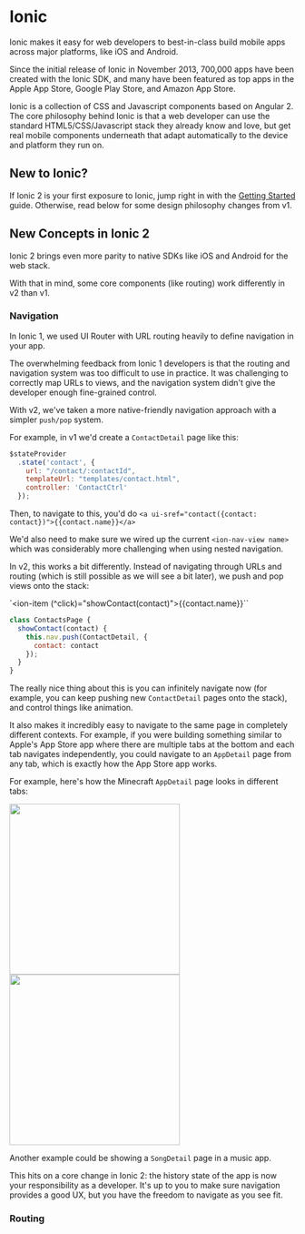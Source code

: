 # Ionic

Ionic makes it easy for web developers to best-in-class build mobile apps across major platforms, like iOS
and Android.

Since the initial release of Ionic in November 2013, 700,000 apps have been created with the Ionic SDK,
and many have been featured as top apps in the Apple App Store, Google Play Store, and Amazon App Store.

Ionic is a collection of CSS and Javascript components based on Angular 2. The core philosophy behind
Ionic is that a web developer can use the standard HTML5/CSS/Javascript stack they already know and love,
but get real mobile components underneath that adapt automatically to the device and platform they
run on.

## New to Ionic?

If Ionic 2 is your first exposure to Ionic, jump right in with the [Getting Started]() guide. Otherwise,
read below for some design philosophy changes from v1.

## New Concepts in Ionic 2

Ionic 2 brings even more parity to native SDKs like iOS and Android for the web stack.

With that in mind, some core components (like routing) work differently in v2 than v1.

### Navigation

In Ionic 1, we used UI Router with URL routing heavily to define navigation in your app.

The overwhelming feedback from Ionic 1 developers is that the routing and navigation
system was too difficult to use in practice. It was challenging to correctly map
URLs to views, and the navigation system didn't give the developer enough fine-grained control.

With v2, we've taken a more native-friendly navigation approach with a simpler `push/pop` system.

For example, in v1 we'd create a `ContactDetail` page like this:

```javascript
$stateProvider
  .state('contact', {
    url: "/contact/:contactId",
    templateUrl: "templates/contact.html",
    controller: 'ContactCtrl'
  });
```

Then, to navigate to this, you'd do `<a ui-sref="contact({contact: contact})">{{contact.name}}</a>`

We'd also need to make sure we wired up the current `<ion-nav-view name>` which was considerably more
challenging when using nested navigation.

In v2, this works a bit differently. Instead of navigating through URLs and routing (which is still
  possible as we will see a bit later), we push and pop views onto the stack:

`<ion-item (^click)="showContact(contact)">{{contact.name}}</ion-item>``

```javascript
class ContactsPage {
  showContact(contact) {
    this.nav.push(ContactDetail, {
      contact: contact
    });
  }
}
```

The really nice thing about this is you can infinitely navigate now (for example,
  you can keep pushing new `ContactDetail` pages onto the stack), and
control things like animation.

It also makes it incredibly easy to navigate to the same page in completely different
contexts. For example, if you were building something similar to Apple's App Store
app where there are multiple tabs at the bottom and each tab navigates independently,
you could navigate to an `AppDetail` page from any tab, which is exactly how the App Store app works.

For example, here's how the Minecraft `AppDetail` page looks in different tabs:

<img src="http://ionic-io-assets.s3.amazonaws.com/images/mc1.PNG" style="width: 300px">
<img src="http://ionic-io-assets.s3.amazonaws.com/images/mc2.PNG" style="width: 300px">


Another example could be showing a `SongDetail` page in a music app.

This hits on a core change in Ionic 2: the history state of the app is now your
responsibility as a developer. It's up to you to make sure navigation provides
a good UX, but you have the freedom to navigate as you see fit.

### Routing
